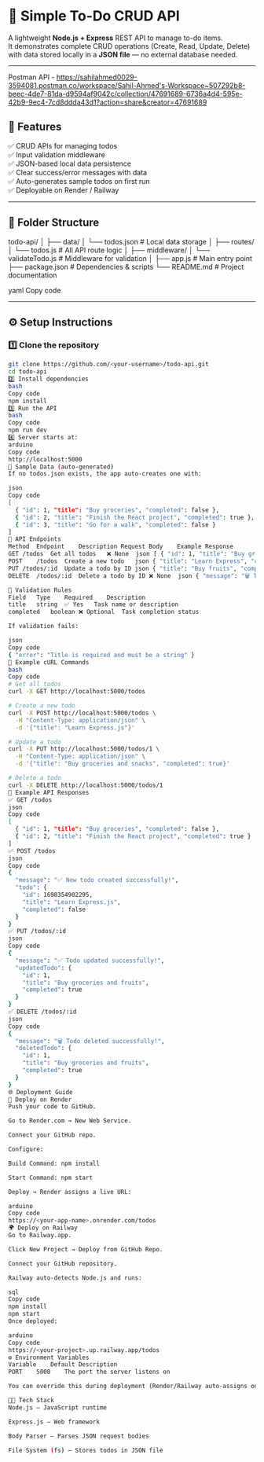 # 📝 Simple To-Do CRUD API

A lightweight **Node.js + Express** REST API to manage to-do items.  
It demonstrates complete CRUD operations (Create, Read, Update, Delete) with data stored locally in a **JSON file** — no external database needed.

---

Postman API - https://sahilahmed0029-3594081.postman.co/workspace/Sahil-Ahmed's-Workspace~507292b8-beec-4de7-81da-d9594af9042c/collection/47691689-6736a4d4-595e-42b9-9ec4-7cd8ddda43d1?action=share&creator=47691689

## 🚀 Features

✅ CRUD APIs for managing todos  
✅ Input validation middleware  
✅ JSON-based local data persistence  
✅ Clear success/error messages with data  
✅ Auto-generates sample todos on first run  
✅ Deployable on Render / Railway  

---

## 📁 Folder Structure

todo-api/
│
├── data/
│ └── todos.json # Local data storage
│
├── routes/
│ └── todos.js # All API route logic
│
├── middleware/
│ └── validateTodo.js # Middleware for validation
│
├── app.js # Main entry point
├── package.json # Dependencies & scripts
└── README.md # Project documentation

yaml
Copy code

---

## ⚙️ Setup Instructions

### 1️⃣ Clone the repository
```bash
git clone https://github.com/<your-username>/todo-api.git
cd todo-api
2️⃣ Install dependencies
bash
Copy code
npm install
3️⃣ Run the API
bash
Copy code
npm run dev
4️⃣ Server starts at:
arduino
Copy code
http://localhost:5000
🧠 Sample Data (auto-generated)
If no todos.json exists, the app auto-creates one with:

json
Copy code
[
  { "id": 1, "title": "Buy groceries", "completed": false },
  { "id": 2, "title": "Finish the React project", "completed": true },
  { "id": 3, "title": "Go for a walk", "completed": false }
]
📡 API Endpoints
Method	Endpoint	Description	Request Body	Example Response
GET	/todos	Get all todos	❌ None	json [ { "id": 1, "title": "Buy groceries", "completed": false } ]
POST	/todos	Create a new todo	json { "title": "Learn Express", "completed": false }	json { "message": "✅ New todo created successfully!", "todo": { "id": 123, "title": "Learn Express", "completed": false } }
PUT	/todos/:id	Update a todo by ID	json { "title": "Buy fruits", "completed": true }	json { "message": "✅ Todo updated successfully!", "updatedTodo": { "id": 1, "title": "Buy fruits", "completed": true } }
DELETE	/todos/:id	Delete a todo by ID	❌ None	json { "message": "🗑️ Todo deleted successfully!", "deletedTodo": { "id": 1, "title": "Buy fruits", "completed": true } }

🧩 Validation Rules
Field	Type	Required	Description
title	string	✅ Yes	Task name or description
completed	boolean	❌ Optional	Task completion status

If validation fails:

json
Copy code
{ "error": "Title is required and must be a string" }
🧾 Example cURL Commands
bash
Copy code
# Get all todos
curl -X GET http://localhost:5000/todos

# Create a new todo
curl -X POST http://localhost:5000/todos \
  -H "Content-Type: application/json" \
  -d '{"title": "Learn Express.js"}'

# Update a todo
curl -X PUT http://localhost:5000/todos/1 \
  -H "Content-Type: application/json" \
  -d '{"title": "Buy groceries and snacks", "completed": true}'

# Delete a todo
curl -X DELETE http://localhost:5000/todos/1
🧠 Example API Responses
✅ GET /todos
json
Copy code
[
  { "id": 1, "title": "Buy groceries", "completed": false },
  { "id": 2, "title": "Finish the React project", "completed": true }
]
✅ POST /todos
json
Copy code
{
  "message": "✅ New todo created successfully!",
  "todo": {
    "id": 1698354902295,
    "title": "Learn Express.js",
    "completed": false
  }
}
✅ PUT /todos/:id
json
Copy code
{
  "message": "✅ Todo updated successfully!",
  "updatedTodo": {
    "id": 1,
    "title": "Buy groceries and fruits",
    "completed": true
  }
}
✅ DELETE /todos/:id
json
Copy code
{
  "message": "🗑️ Todo deleted successfully!",
  "deletedTodo": {
    "id": 1,
    "title": "Buy groceries and fruits",
    "completed": true
  }
}
🌐 Deployment Guide
🚀 Deploy on Render
Push your code to GitHub.

Go to Render.com → New Web Service.

Connect your GitHub repo.

Configure:

Build Command: npm install

Start Command: npm start

Deploy → Render assigns a live URL:

arduino
Copy code
https://<your-app-name>.onrender.com/todos
🌍 Deploy on Railway
Go to Railway.app.

Click New Project → Deploy from GitHub Repo.

Connect your GitHub repository.

Railway auto-detects Node.js and runs:

sql
Copy code
npm install
npm start
Once deployed:

arduino
Copy code
https://<your-project>.up.railway.app/todos
⚙️ Environment Variables
Variable	Default	Description
PORT	5000	The port the server listens on

You can override this during deployment (Render/Railway auto-assigns one).

🧑‍💻 Tech Stack
Node.js — JavaScript runtime

Express.js — Web framework

Body Parser — Parses JSON request bodies

File System (fs) — Stores todos in JSON file